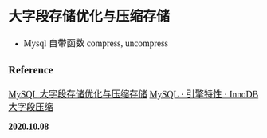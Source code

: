 <font size=4 face='楷体'>

## 大字段存储优化与压缩存储

- Mysql 自带函数 compress, uncompress

### Reference

[MySQL 大字段存储优化与压缩存储](https://blog.csdn.net/fenglllle/article/details/103865600)
[MySQL · 引擎特性 · InnoDB 大字段压缩](https://developer.aliyun.com/article/64891)

**2020.10.08**

